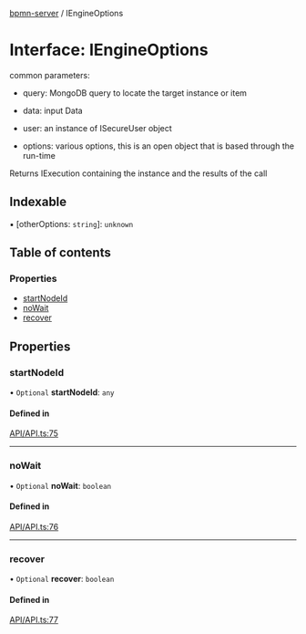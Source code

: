 [bpmn-server](../readme.md) / IEngineOptions

# Interface: IEngineOptions

common parameters:

- query:      MongoDB query to locate the target instance or item

- data:       input Data 

- user:       an instance of ISecureUser object 

- options:    various options, this is an open object that is based through the run-time

Returns IExecution
containing the instance and the results of the call

## Indexable

▪ [otherOptions: `string`]: `unknown`

## Table of contents

### Properties

- [startNodeId](IEngineOptions.md#startnodeid)
- [noWait](IEngineOptions.md#nowait)
- [recover](IEngineOptions.md#recover)

## Properties

### startNodeId

• `Optional` **startNodeId**: `any`

#### Defined in

[API/API.ts:75](https://github.com/bpmnServer/bpmn-server/blob/4a25965/src/API/API.ts#L75)

___

### noWait

• `Optional` **noWait**: `boolean`

#### Defined in

[API/API.ts:76](https://github.com/bpmnServer/bpmn-server/blob/4a25965/src/API/API.ts#L76)

___

### recover

• `Optional` **recover**: `boolean`

#### Defined in

[API/API.ts:77](https://github.com/bpmnServer/bpmn-server/blob/4a25965/src/API/API.ts#L77)
